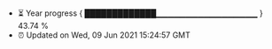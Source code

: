 - ⏳ Year progress { █████████████▁▁▁▁▁▁▁▁▁▁▁▁▁▁▁▁▁ } 43.74 %
- ⏰ Updated on Wed, 09 Jun 2021 15:24:57 GMT


